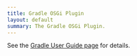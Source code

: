 ```yaml
---
title: Gradle OSGi Plugin
layout: default
summary: The Gradle OSGi Plugin.
---
```


See the [Gradle User Guide page][1] for details.

[1]: https://docs.gradle.org/current/userguide/osgi_plugin.html
